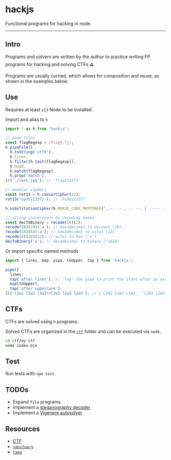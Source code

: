 # hackjs

Functional programs for hacking in node.

---

## Intro

Programs and solvers are written by the author to practice writing FP programs for hacking and solving CTFs ⛳️.

Programs are usually curried, which allows for composition and reuse, as shown in the examples below.

## Use

Requires at least `v13` Node to be installed.

Import and alias to `h`

```js
import * as h from 'hackjs';

// pipe files
const flagRegexp = /flag{.*}/;
h.pipeFile([
  h.toString('utf8'),
  h.lines,
  h.filter(h.test(flagRegexp)),
  h.head,
  h.match(flagRegexp),
  h.prop('match'),
])('./leet.jpg'); // 'flag{1337}'

// modular ciphers
const rot13 = h.caesarCipher(13);
rot13('synt{1337}'); // 'FLAG{1337}'

h.substitutionCipher(h.MORSE_CODE_MAPPING)('..-. .-.. .- --. { .---- ...-- ...-- --... }'); // 'flag{1337}'

// string conversions by recoding bases
const decToBinary = recode(16)(2);
recode(16)(10)('a'); // hexadecimal to decimal (10)
recode(16)(8)('a'); // hexadecimal to octal (12)
recode(8)(16)(12); // octal to hex ('a')
decToBinary('a'); // hexadecimal to binary ('1010)
```

Or import specific named methods

```js
import { lines, map, pipe, toUpper, tap } from 'hackjs';

pipe([
  lines,
  tap('after lines'), // 'tap' the pipe to print the state after an executed program
  map(toUpper),
  tap('after uppercase'),
])('l1w1 l1w2 l1w3\nl2w1 l2w2 l2w3'); // ['L1W1 L1W2 L1W3', 'L2W1 L2W2 L2W3']
```

## CTFs

CTFs are solved using `h` programs.

Solved CTFs are organized in the [`ctf`](./ctf) folder and can be executed via `node`.

```bash
cd ctf/my-ctf
node index.mjs
```

## Test

Run tests with `npm test`.

## TODOs
- Expand `file` programs.
- Implement a [steganography decoder](https://stylesuxx.github.io/steganography/)
- Implement a [Vigenere autosolver](https://www.guballa.de/vigenere-solver)

## Resources
- [CTF](https://en.wikipedia.org/wiki/Wargame_(hacking))
- [`sanctuary`](https://github.com/sanctuary-js/sanctuary)
- [`tape`](https://github.com/substack/tape)
